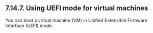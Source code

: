 ## 7.14.7. Using UEFI mode for virtual machines

You can boot a virtual machine (VM) in Unified Extensible Firmware Interface (UEFI) mode.

